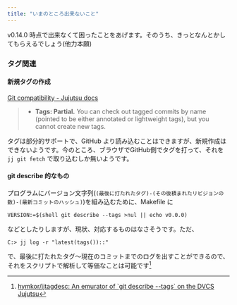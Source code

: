 ```yaml
---
title: "いまのところ出来ないこと"
---
```

v0.14.0 時点で出来なくて困ったことをあげます。そのうち、きっとなんとかしてもらえるでしょう(他力本願)

### タグ関連

#### 新規タグの作成

[Git compatibility - Jujutsu docs](https://martinvonz.github.io/jj/v0.14.0/git-compatibility/#supported-features)
> * **Tags: Partial.** You can check out tagged commits by name (pointed to be either annotated or lightweight tags), but you cannot create new tags.

タグは部分的サポートで、GitHub より読み込むことはできますが、新規作成はできないようです。今のところ、ブラウザでGitHub側でタグを打って、それを `jj git fetch` で取り込むしか無いようです。

#### git describe 的なもの

プログラムにバージョン文字列(`(最後に打たれたタグ)-(その後積まれたリビジョンの数)-(最新コミットのハッシュ)`)を組み込むために、Makefile に

```
VERSION:=$(shell git describe --tags >nul || echo v0.0.0)
```

などとしたりしますが、現状、対応するものはなさそうです。ただ、

```
C:> jj log -r "latest(tags())::"
```

で、最後に打たれたタグ〜現在のコミットまでのログを出すことができるので、それをスクリプトで解析して等価なことは可能です[^jjtagdesc]

[^jjtagdesc]: [hymkor/jjtagdesc: An emurator of \`git describe --tags\` on the DVCS Jujutsu](https://github.com/hymkor/jjtagdesc)

